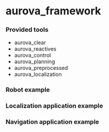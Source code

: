 # aurova_framework

### Provided tools
* aurova_clear
* aurova_reactives
* aurova_control
* aurova_planning
* aurova_preprocessed
* aurova_localization

### Robot example

### Localization application example

### Navigation application example
